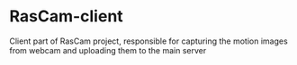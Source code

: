 # RasCam-client
Client part of RasCam project, responsible for capturing the motion images from webcam and uploading them to the main server
